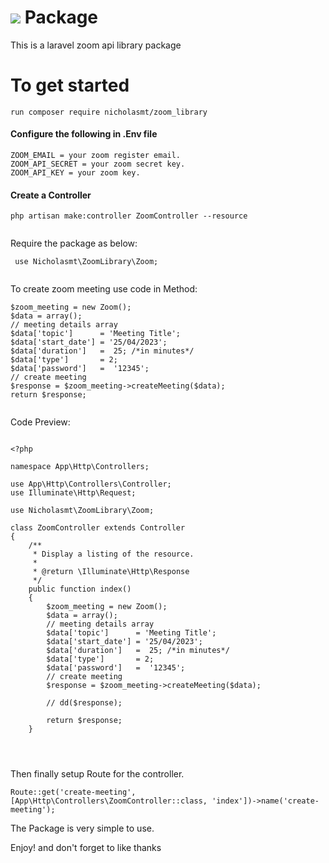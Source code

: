 # <span>   <img src="https://st2.zoom.us/static/6.3.12613/image/new/topNav/Zoom_logo.svg"> </span> Package  

This is a laravel zoom api library package

# To get started

```
run composer require nicholasmt/zoom_library

```

<h4> Configure the following in .Env file </h4>
 
```
ZOOM_EMAIL = your zoom register email.
ZOOM_API_SECRET = your zoom secret key.
ZOOM_API_KEY = your zoom key.

```
 <h4> Create a Controller </h4>
 
```
php artisan make:controller ZoomController --resource
 
```

Require the package as below: 

```
 use Nicholasmt\ZoomLibrary\Zoom;
 
```
To create zoom meeting use code in Method:

```
$zoom_meeting = new Zoom();
$data = array();
// meeting details array
$data['topic'] 		= 'Meeting Title';
$data['start_date'] = '25/04/2023';
$data['duration'] 	=  25; /*in minutes*/
$data['type'] 		= 2;
$data['password'] 	=  '12345';
// create meeting
$response = $zoom_meeting->createMeeting($data);
return $response;
 
```

Code Preview:

```
 
<?php

namespace App\Http\Controllers;

use App\Http\Controllers\Controller;
use Illuminate\Http\Request;

use Nicholasmt\ZoomLibrary\Zoom;
 
class ZoomController extends Controller
{
    /**
     * Display a listing of the resource.
     *
     * @return \Illuminate\Http\Response
     */
    public function index()
    {
        $zoom_meeting = new Zoom();
        $data = array();
        // meeting details array
        $data['topic'] 		= 'Meeting Title';
        $data['start_date'] = '25/04/2023';
        $data['duration'] 	=  25; /*in minutes*/
        $data['type'] 		= 2;
        $data['password'] 	=  '12345';
        // create meeting
        $response = $zoom_meeting->createMeeting($data);

        // dd($response);

        return $response;
    }

 
 
```

Then finally setup Route for the controller.

```
Route::get('create-meeting', [App\Http\Controllers\ZoomController::class, 'index'])->name('create-meeting');

```

The Package is very simple to use.

Enjoy! and don't forget to like thanks

